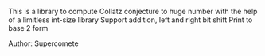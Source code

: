 This is a library to compute Collatz conjecture to huge number with the help of a limitless int-size library
Support addition, left and right bit shift
Print to base 2 form


Author: Supercomete